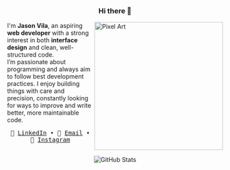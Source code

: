 <div align="center">
  <h3>Hi there 👋</h3>
</div>

<!-- Contenedor de presentación con imagen a la derecha -->
<div>
  <img
    src="https://64.media.tumblr.com/cb1a6d28f1f97fe56c0764cdf40fc92c/d662df3b2e19bcdc-c5/s540x810/1d8b292967d40c6c00663f2ce51de270d366994c.gifv"
    alt="Pixel Art"
    align="right"
    width="300"
  />

  <p>
    I'm <strong>Jason Vila</strong>, an aspiring <strong>web developer</strong> with a strong interest in both <strong>interface design</strong> and clean, well-structured code.<br/>
    I’m passionate about programming and always aim to follow best development practices. I enjoy building things with care and precision, constantly looking for ways to improve and write better, more maintainable code.
  </p>
</div>

<!-- Ahora el bloque de links ya no se ve afectado -->
<div align="center">
  <samp>
    🔗 <a href="https://www.linkedin.com/in/jason-vila">LinkedIn</a> •
    📧 <a href="mailto:jasonvilac@gmail.com">Email</a> •
    📸 <a href="https://www.instagram.com/sw_jasonn">Instagram</a>
  </samp>
</div>

##

<div align="center">
  <img src="https://github-readme-stats.vercel.app/api?username=jason-vila&show_icons=true&theme=tokyonight" alt="GitHub Stats" />
</div>
